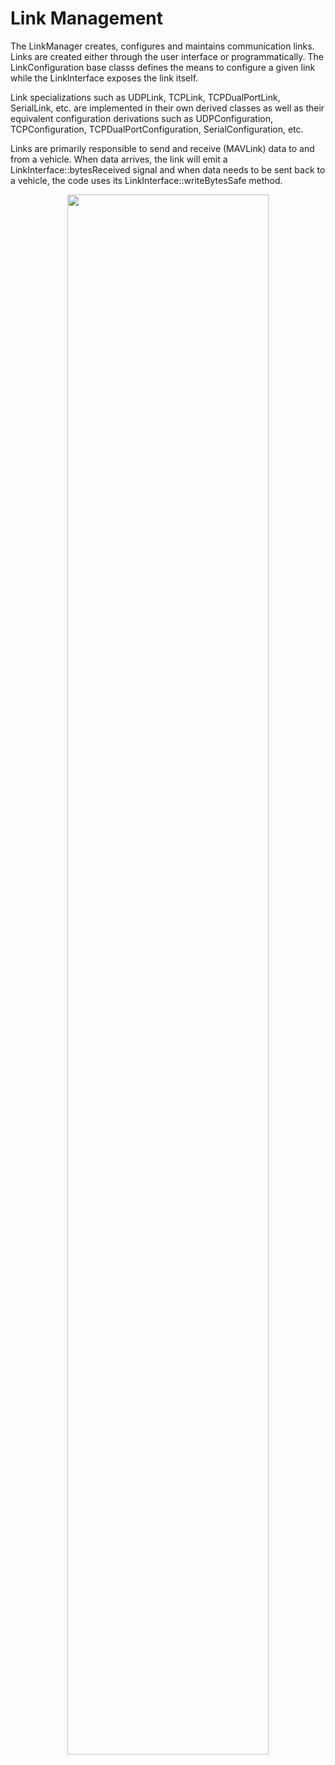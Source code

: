 # Link Management

The LinkManager creates, configures and maintains communication links. Links are created either through the user
interface or programmatically. The LinkConfiguration base classs defines the means to configure a given link
while the LinkInterface exposes the link itself.

Link specializations such as UDPLink, TCPLink, TCPDualPortLink, SerialLink, etc. are implemented in their own derived classes as well
as their equivalent configuration derivations such as UDPConfiguration, TCPConfiguration, TCPDualPortConfiguration, SerialConfiguration, etc.

Links are primarily responsible to send and receive (MAVLink) data to and from a vehicle. When data arrives, the link will emit a
LinkInterface::bytesReceived signal and when data needs to be sent back to a vehicle, the code uses its
LinkInterface::writeBytesSafe method.

<div align="center">
<img src="../links.svg" style="width:80%; height=auto;">
</div>